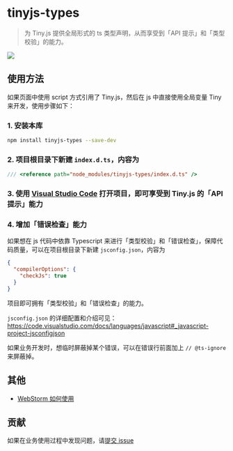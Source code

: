 # tinyjs-types

> 为 Tiny.js 提供全局形式的 ts 类型声明，从而享受到「API 提示」和「类型校验」的能力。

![](https://gw.alipayobjects.com/zos/rmsportal/AiFygdHtdPjnslvBlKMq.gif)

## 使用方法

如果页面中使用 script 方式引用了 Tiny.js，然后在 js 中直接使用全局变量 Tiny 来开发，使用步骤如下：

### 1. 安装本库

```sh
npm install tinyjs-types --save-dev
```

### 2. 项目根目录下新建 `index.d.ts`，内容为

```ts
/// <reference path="node_modules/tinyjs-types/index.d.ts" />
```

### 3. 使用 [Visual Studio Code](https://code.visualstudio.com/download) 打开项目，即可享受到 Tiny.js 的「API 提示」能力

### 4. 增加「错误检查」能力

如果想在 js 代码中依靠 Typescript 来进行「类型校验」和「错误检查」，保障代码质量，可以在项目根目录下新建 `jsconfig.json`，内容为

```json
{
  "compilerOptions": {
    "checkJs": true
  }
}
```

项目即可拥有「类型校验」和「错误检查」的能力。

`jsconfig.json` 的详细配置和介绍可见： https://code.visualstudio.com/docs/languages/javascript#_javascript-project-jsconfigjson

如果业务开发时，想临时屏蔽掉某个错误，可以在错误行前面加上 `// @ts-ignore` 来屏蔽掉。

## 其他

* [WebStorm 如何使用](https://github.com/stonelee/tinyjs-types/blob/master/docs/webstorm.md)

## 贡献

如果在业务使用过程中发现问题，请[提交 issue](https://github.com/stonelee/tinyjs-types/issues/new)

